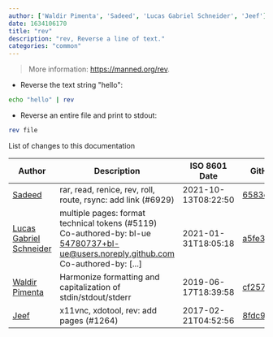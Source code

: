 ```yaml
---
author: ['Waldir Pimenta', 'Sadeed', 'Lucas Gabriel Schneider', 'Jeef']
date: 1634106170
title: "rev"
description: "rev, Reverse a line of text."
categories: "common"
---
```

> More information: <https://manned.org/rev>.

- Reverse the text string "hello":

```bash
echo "hello" | rev
```

- Reverse an entire file and print to stdout:

```bash
rev file
```
List of changes to this documentation


Author | Description | ISO 8601 Date | GitHub link
------|-----|-----|-----
[Sadeed](mailto:sadeeedw@gmail.com) | rar, read, renice, rev, roll, route, rsync: add link (#6929) | 2021-10-13T08:22:50 | [6583ef2421da](https://github.com/tldr-pages/tldr/commit/6583ef2421da704fdb94b1acb67c70936ccb5ddf)
[Lucas Gabriel Schneider](mailto:casdpa@gmail.com) | multiple pages: format technical tokens (#5119) Co-authored-by: bl-ue <54780737+bl-ue@users.noreply.github.com> Co-authored-by: [...] | 2021-01-31T18:05:18 | [a5fe31bc47ae](https://github.com/tldr-pages/tldr/commit/a5fe31bc47aece3efa5e66b52b3cf384f27d5d72)
[Waldir Pimenta](mailto:waldyrious@gmail.com) | Harmonize formatting and capitalization of stdin/stdout/stderr | 2019-06-17T18:39:58 | [cf25745db1d8](https://github.com/tldr-pages/tldr/commit/cf25745db1d86744c762e15e6a2ba04ef9f9acc1)
[Jeef](mailto:jeeftor@users.noreply.github.com) | x11vnc, xdotool, rev: add pages (#1264) | 2017-02-21T04:52:56 | [8fdc908325c5](https://github.com/tldr-pages/tldr/commit/8fdc908325c52c333fc3652a3afd38a54cff21b7)

